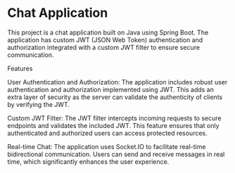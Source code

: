 # Chat Application
 
This project is a chat application built on Java using Spring Boot. The application has custom JWT (JSON Web Token) authentication and authorization integrated with a custom JWT filter to ensure secure communication.

Features

User Authentication and Authorization: The application includes robust user authentication and authorization implemented using JWT. This adds an extra layer of security as the server can validate the authenticity of clients by verifying the JWT.

Custom JWT Filter: The JWT filter intercepts incoming requests to secure endpoints and validates the included JWT. This feature ensures that only authenticated and authorized users can access protected resources.

Real-time Chat: The application uses Socket.IO to facilitate real-time bidirectional communication. Users can send and receive messages in real time, which significantly enhances the user experience.

